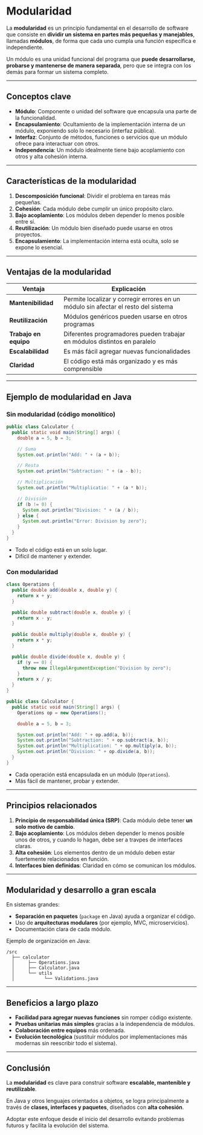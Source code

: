 # Modularidad

La **modularidad** es un principio fundamental en el desarrollo de software que consiste en **dividir un sistema en partes más pequeñas y manejables**, llamadas **módulos**, de forma que cada uno cumpla una función específica e independiente.

Un módulo es una unidad funcional del programa que **puede desarrollarse, probarse y mantenerse de manera separada**, pero que se integra con los demás para formar un sistema completo.

---

## Conceptos clave

- **Módulo**: Componente o unidad del software que encapsula una parte de la funcionalidad.
- **Encapsulamiento**: Ocultamiento de la implementación interna de un módulo, exponiendo solo lo necesario (interfaz pública).
- **Interfaz**: Conjunto de métodos, funciones o servicios que un módulo ofrece para interactuar con otros.
- **Independencia**: Un módulo idealmente tiene bajo acoplamiento con otros y alta cohesión interna.

---

## Características de la modularidad

1. **Descomposición funcional**: Dividir el problema en tareas más pequeñas.
2. **Cohesión**: Cada módulo debe cumplir un único propósito claro.
3. **Bajo acoplamiento**: Los módulos deben depender lo menos posible entre sí.
4. **Reutilización**: Un módulo bien diseñado puede usarse en otros proyectos.
5. **Encapsulamiento**: La implementación interna está oculta, solo se expone lo esencial.

---

## Ventajas de la modularidad

| Ventaja               | Explicación                                                                        |
| --------------------- | ---------------------------------------------------------------------------------- |
| **Mantenibilidad**    | Permite localizar y corregir errores en un módulo sin afectar el resto del sistema |
| **Reutilización**     | Módulos genéricos pueden usarse en otros programas                                 |
| **Trabajo en equipo** | Diferentes programadores pueden trabajar en módulos distintos en paralelo          |
| **Escalabilidad**     | Es más fácil agregar nuevas funcionalidades                                        |
| **Claridad**          | El código está más organizado y es más comprensible                                |

---

## Ejemplo de modularidad en Java

### Sin modularidad (código monolítico)

```java
public class Calculator {
  public static void main(String[] args) {
    double a = 5, b = 3;

    // Suma
    System.out.println("Add: " + (a + b));

    // Resta
    System.out.println("Subtraction: " + (a - b));

    // Multiplicación
    System.out.println("Multiplicatio: " + (a * b));

    // División
    if (b != 0) {
      System.out.println("Division: " + (a / b));
    } else {
      System.out.println("Error: Division by zero");
    }
  }
}
```

- Todo el código está en un solo lugar.
- Difícil de mantener y extender.

### Con modularidad

```java
class Operations {
  public double add(double x, double y) {
    return x + y;
  }

  public double subtract(double x, double y) {
    return x - y;
  }

  public double multiply(double x, double y) {
    return x * y;
  }

  public double divide(double x, double y) {
    if (y == 0) {
      throw new IllegalArgumentException("Division by zero");
    }
    return x / y;
  }
}

public class Calculator {
  public static void main(String[] args) {
    Operations op = new Operations();

    double a = 5, b = 3;

    System.out.println("Add: " + op.add(a, b));
    System.out.println("Subtraction: " + op.subtract(a, b));
    System.out.println("Multiplication: " + op.multiply(a, b));
    System.out.println("Division: " + op.divide(a, b));
  }
}
```

- Cada operación está encapsulada en un módulo (`Operations`).
- Más fácil de mantener, probar y extender.

---

## Principios relacionados

1. **Principio de responsabilidad única (SRP)**: Cada módulo debe tener **un solo motivo de cambio**.
2. **Bajo acoplamiento**: Los módulos deben depender lo menos posible unos de otros, y cuando lo hagan, debe ser a travpes de interfaces claras.
3. **Alta cohesión**: Los elementos dentro de un módulo deben estar fuertemente relacionados en función.
4. **Interfaces bien definidas**: Claridad en cómo se comunican los módulos.

---

## Modularidad y desarrollo a gran escala

En sistemas grandes:

- **Separación en paquetes** (`package` en Java) ayuda a organizar el código.
- Uso de **arquitecturas modulares** (por ejemplo, MVC, microservicios).
- Documentación clara de cada módulo.

Ejemplo de organización en Java:

```text
/src
  ├── calculator
  │     ├── Operations.java
  │     ├── Calculator.java
  │     └── utils
  │           └── Validations.java
```

---

## Beneficios a largo plazo

- **Facilidad para agregar nuevas funciones** sin romper código existente.
- **Pruebas unitarias más simples** gracias a la independencia de módulos.
- **Colaboración entre equipos** más ordenada.
- **Evolución tecnológica** (sustituir módulos por implementaciones más modernas sin reescribir todo el sistema).

---

## Conclusión

La **modularidad** es clave para construir software **escalable, mantenible y reutilizable**.

En Java y otros lenguajes orientados a objetos, se logra principalmente a través de **clases, interfaces y paquetes**, diseñados con **alta cohesión**.

Adoptar este enfoque desde el inicio del desarrollo evitando problemas futuros y facilita la evolución del sistema.
